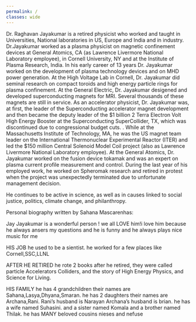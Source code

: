 ```yaml
---
permalink: /
classes: wide
---
```


Dr. Raghavan Jayakumar is a retired physicist who worked and taught in Universities, National laboratories in US, Europe and India and in industry. Dr.Jayakumar worked as a plasma physicist on magnetic confinement devices at General Atomics, CA (as Lawrence Livermore National Laboratory employee), in Cornell University, NY and at the Institute of Plasma Research, India. In his early career of 13 years Dr. Jayakumar worked on the development of plasma technology devices and on MHD power generation. At the High Voltage Lab in Cornell, Dr. Jayakumar did seminal research on compact toroids and high energy particle rings for plasma confinement. At the General Electric, Dr. Jayakumar desigened and developed superconducting magnets for MRI. Several thousands of these magnets are still in service. As an accelerator physicist, Dr. Jayakumar was, at first, the leader of the Superconducting accelerator magnet development and then became the  deputy leader of the $1 billion 2 Terra Electron Volt High Energy Booster at the Superconducting SuperCollider, TX, which was discontinued due to congressional budget cuts. . While at the Massachusetts Institute of Technology, MA, he was the US magnet team leader on the International Thermonuclear Experimental Reactor (ITER) and led the $150 million Central Solenoid Model Coil project (also as Lawrence Livermore National Laboratory employee).  At the General Atomics, Dr. Jayakumar worked on the fusion device tokamak and was an expert on plasma current profile measurement and control. During the last year of his employed work, he worked on  Spheromak research and retired in protest when the project was unexpectedly terminated due to unfortunate management decision. 

He continues to be active in science, as well as in causes linked to social justice, politics, climate change, and philanthropy.

Personal biography written by Sahana Mascarenhas:
 
Jay Jayakumar is a wonderful person ! we all LOVE him!i love him because he always ansers my questions and he is funny and he always plays nice music for me
 
HIS JOB
he used to be a sientist. he worked for a few places like Cornell,SSC,LLNL
 
AFTER HE RETIRED
he rote 2 books after he retired, they were called particle Accelerators Colliders, and the story of High Energy Physics, and Science for Living.
 
HIS FAMILY
he has 4 grandchildren their names are Sahana,Lasya,Dhyana,Smaran.
he has 2 daughters their names are Archana,Rani. Rani’s husband is Narayan Archana’s husband is brian.  he has a wife named Suhasini.  and a sister  named Komala and a brother named Thilak.
he has MANY beloved cousins nieses and nefuse
